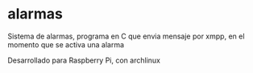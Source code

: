 # alarmas
Sistema de alarmas, programa en C que envia mensaje por xmpp, en el momento que se activa una alarma

Desarrollado para Raspberry Pi, con archlinux
